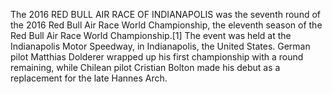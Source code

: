 The 2016 RED BULL AIR RACE OF INDIANAPOLIS was the seventh round of the 2016 Red Bull Air Race World Championship, the eleventh season of the Red Bull Air Race World Championship.[1] The event was held at the Indianapolis Motor Speedway, in Indianapolis, the United States. German pilot Matthias Dolderer wrapped up his first championship with a round remaining, while Chilean pilot Cristian Bolton made his debut as a replacement for the late Hannes Arch.
